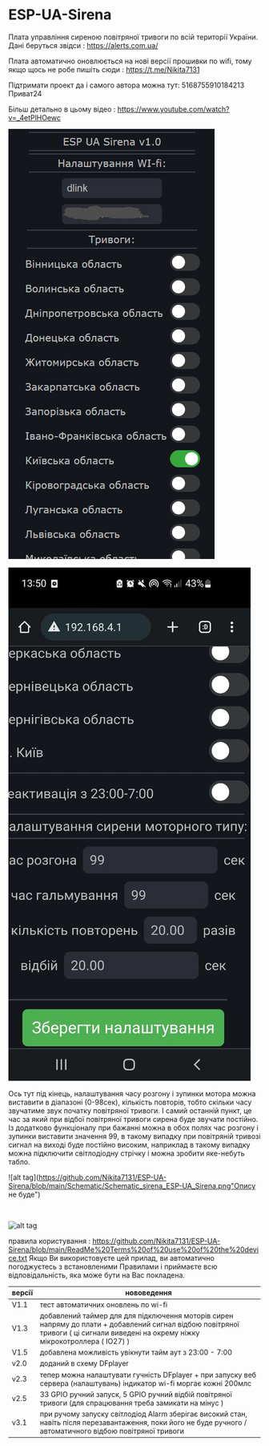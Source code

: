 # ESP-UA-Sirena

Плата управління сиреною повітряної тривоги по всій території України. Дані беруться звідси : https://alerts.com.ua/

Плата автоматично оновлюється на нові версії прошивки по wifi, тому якщо щось не робе пишіть сюди : https://t.me/Nikita7131 

Підтримати проект да і самого автора можна тут: 5168755910184213 Приват24


 Більш детально в цьому відео : https://www.youtube.com/watch?v=_4etPlHOewc
 

 ![alt tag](https://github.com/Nikita7131/ESP-UA-Sirena/blob/main/Schematic/Photo_WebServer.jpg "Опису не буде")​
 
  ![alt tag](https://github.com/Nikita7131/ESP-UA-Sirena/blob/main/Schematic/photo_2023-03-10_22-36-15%20%E2%80%93%20%D0%BA%D0%BE%D0%BF%D1%96%D1%8F.jpg "Опису не буде")​
 
 Ось тут під кінець, налаштування часу розгону і зупинки мотора можна виставити в діапазоні (0-98сек), кількість повторів, тобто скільки
часу звучатиме звук початку повітряної тривоги. І самий останній пункт, це час за який при відбої повітряної тривоги сирена буде звучати постійно.
Із додатково функціоналу при бажанні можна в обох полях час розгону і зупинки виставити значення 99, в такому випадку при повітряній тривозі сигнал
на виході буде постійно високим, наприклад в такому випадку можна підключити світлодіодну стрічку і можна зробити яке-небуть табло.


 ![alt tag](https://github.com/Nikita7131/ESP-UA-Sirena/blob/main/Schematic/Schematic_sirena_ESP-UA_Sirena.png"Опису не буде")​
 
​
 
 ![alt tag](https://github.com/Nikita7131/ESP-UA-Sirena/blob/main/Schematic/%D0%A1omponents%20Foto.png "Опису не буде")​
 
 
 правила користування : https://github.com/Nikita7131/ESP-UA-Sirena/blob/main/ReadMe%20Terms%20of%20use%20of%20the%20device.txt
 Якщо Ви використовуєте цей прилад, ви автоматично погоджуєтесь з встановленими Правилами і приймаєте всю відповідальність, яка може бути на Вас покладена.
 
| версії  | нововедення |
| ------------- | ------------- |
| V1.1  | тест автоматичних оновлень по wi-fi |
| V1.3  | добавлений таймер для для підключення моторів сирен  напряму до плати + добавлений сигнал відбою повітряної тривоги ( ці сигнали виведені на окрему ніжку мікрокотроллера  ( IO27)  )  |
| V1.5 | добавлена можливість увікнути тайм аут з 23:00 - 7:00 |
| v2.0 | доданий в схему DFplayer |
| v2.3 | тепер можна налаштувати гучність DFplayer + при запуску веб сервера (налаштувань) індикатор wi-fi моргає кожні 200млс |
| v2.5 | 33 GPIO ручний запуск, 5 GPIO ручний відбій повітряної тривоги  (для спрацювання треба замикати на мінус ) |
| v3.1 | при ручому запуску світлодіод Alarm зберігає високий стан, навіть після перезавантаження, поки його не буде ручного / автоматичного відбою повітряної тривоги |


